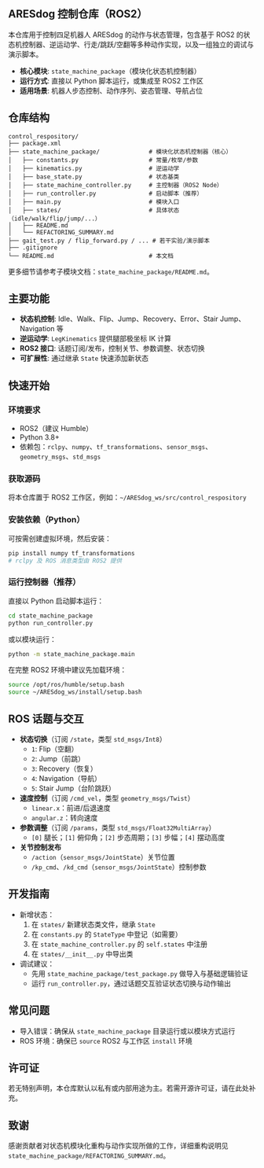 ## ARESdog 控制仓库（ROS2）

本仓库用于控制四足机器人 ARESdog 的动作与状态管理，包含基于 ROS2 的状态机控制器、逆运动学、行走/跳跃/空翻等多种动作实现，以及一组独立的调试与演示脚本。

- **核心模块**: `state_machine_package`（模块化状态机控制器）
- **运行方式**: 直接以 Python 脚本运行，或集成至 ROS2 工作区
- **适用场景**: 机器人步态控制、动作序列、姿态管理、导航占位

## 仓库结构

```text
control_respository/
├── package.xml
├── state_machine_package/              # 模块化状态机控制器（核心）
│   ├── constants.py                    # 常量/枚举/参数
│   ├── kinematics.py                   # 逆运动学
│   ├── base_state.py                   # 状态基类
│   ├── state_machine_controller.py     # 主控制器（ROS2 Node）
│   ├── run_controller.py               # 启动脚本（推荐）
│   ├── main.py                         # 模块入口
│   ├── states/                         # 具体状态（idle/walk/flip/jump/...）
│   ├── README.md
│   └── REFACTORING_SUMMARY.md
├── gait_test.py / flip_forward.py / ... # 若干实验/演示脚本
├── .gitignore
└── README.md                           # 本文档
```

更多细节请参考子模块文档：`state_machine_package/README.md`。

## 主要功能

- **状态机控制**: Idle、Walk、Flip、Jump、Recovery、Error、Stair Jump、Navigation 等
- **逆运动学**: `LegKinematics` 提供腿部极坐标 IK 计算
- **ROS2 接口**: 话题订阅/发布，控制关节、参数调整、状态切换
- **可扩展性**: 通过继承 `State` 快速添加新状态

## 快速开始

### 环境要求
- ROS2（建议 Humble）
- Python 3.8+
- 依赖包：`rclpy`、`numpy`、`tf_transformations`、`sensor_msgs`、`geometry_msgs`、`std_msgs`

### 获取源码
将本仓库置于 ROS2 工作区，例如：`~/ARESdog_ws/src/control_respository`

### 安装依赖（Python）
可按需创建虚拟环境，然后安装：
```bash
pip install numpy tf_transformations
# rclpy 及 ROS 消息类型由 ROS2 提供
```

### 运行控制器（推荐）
直接以 Python 启动脚本运行：
```bash
cd state_machine_package
python run_controller.py
```
或以模块运行：
```bash
python -m state_machine_package.main
```
在完整 ROS2 环境中建议先加载环境：
```bash
source /opt/ros/humble/setup.bash
source ~/ARESdog_ws/install/setup.bash
```

## ROS 话题与交互
- **状态切换**（订阅 `/state`，类型 `std_msgs/Int8`）
  - `1`: Flip（空翻）
  - `2`: Jump（前跳）
  - `3`: Recovery（恢复）
  - `4`: Navigation（导航）
  - `5`: Stair Jump（台阶跳跃）
- **速度控制**（订阅 `/cmd_vel`，类型 `geometry_msgs/Twist`）
  - `linear.x`：前进/后退速度
  - `angular.z`：转向速度
- **参数调整**（订阅 `/params`，类型 `std_msgs/Float32MultiArray`）
  - `[0]` 腿长；`[1]` 俯仰角；`[2]` 步态周期；`[3]` 步幅；`[4]` 摆动高度
- **关节控制发布**
  - `/action`（`sensor_msgs/JointState`）关节位置
  - `/kp_cmd`、`/kd_cmd`（`sensor_msgs/JointState`）控制参数

## 开发指南
- 新增状态：
  1. 在 `states/` 新建状态类文件，继承 `State`
  2. 在 `constants.py` 的 `StateType` 中登记（如需要）
  3. 在 `state_machine_controller.py` 的 `self.states` 中注册
  4. 在 `states/__init__.py` 中导出类
- 调试建议：
  - 先用 `state_machine_package/test_package.py` 做导入与基础逻辑验证
  - 运行 `run_controller.py`，通过话题交互验证状态切换与动作输出

## 常见问题
- 导入错误：确保从 `state_machine_package` 目录运行或以模块方式运行
- ROS 环境：确保已 `source` ROS2 与工作区 `install` 环境

## 许可证
若无特别声明，本仓库默认以私有或内部用途为主。若需开源许可证，请在此处补充。

## 致谢
感谢贡献者对状态机模块化重构与动作实现所做的工作，详细重构说明见 `state_machine_package/REFACTORING_SUMMARY.md`。
